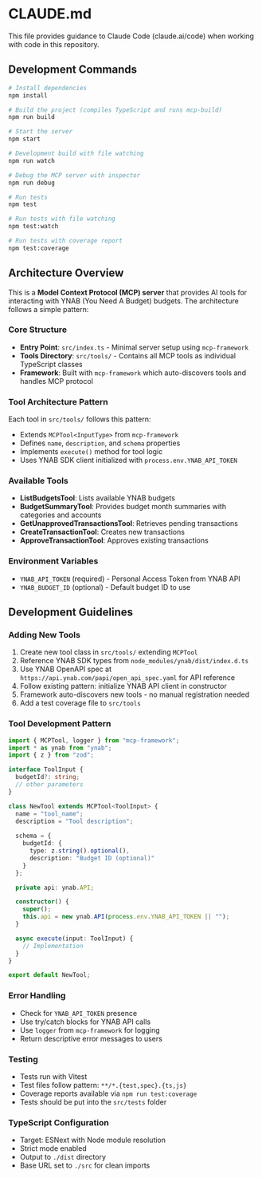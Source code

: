 # CLAUDE.md

This file provides guidance to Claude Code (claude.ai/code) when working with code in this repository.

## Development Commands

```bash
# Install dependencies
npm install

# Build the project (compiles TypeScript and runs mcp-build)
npm run build

# Start the server
npm start

# Development build with file watching
npm run watch

# Debug the MCP server with inspector
npm run debug

# Run tests
npm test

# Run tests with file watching
npm test:watch

# Run tests with coverage report
npm test:coverage
```

## Architecture Overview

This is a **Model Context Protocol (MCP) server** that provides AI tools for interacting with YNAB (You Need A Budget) budgets. The architecture follows a simple pattern:

### Core Structure
- **Entry Point**: `src/index.ts` - Minimal server setup using `mcp-framework`
- **Tools Directory**: `src/tools/` - Contains all MCP tools as individual TypeScript classes
- **Framework**: Built with `mcp-framework` which auto-discovers tools and handles MCP protocol

### Tool Architecture Pattern
Each tool in `src/tools/` follows this pattern:
- Extends `MCPTool<InputType>` from `mcp-framework`
- Defines `name`, `description`, and `schema` properties
- Implements `execute()` method for tool logic
- Uses YNAB SDK client initialized with `process.env.YNAB_API_TOKEN`

### Available Tools
- **ListBudgetsTool**: Lists available YNAB budgets
- **BudgetSummaryTool**: Provides budget month summaries with categories and accounts
- **GetUnapprovedTransactionsTool**: Retrieves pending transactions
- **CreateTransactionTool**: Creates new transactions
- **ApproveTransactionTool**: Approves existing transactions

### Environment Variables
- `YNAB_API_TOKEN` (required) - Personal Access Token from YNAB API
- `YNAB_BUDGET_ID` (optional) - Default budget ID to use

## Development Guidelines

### Adding New Tools
1. Create new tool class in `src/tools/` extending `MCPTool`
2. Reference YNAB SDK types from `node_modules/ynab/dist/index.d.ts`
3. Use YNAB OpenAPI spec at `https://api.ynab.com/papi/open_api_spec.yaml` for API reference
4. Follow existing pattern: initialize YNAB API client in constructor
5. Framework auto-discovers new tools - no manual registration needed
6. Add a test coverage file to `src/tools`

### Tool Development Pattern
```typescript
import { MCPTool, logger } from "mcp-framework";
import * as ynab from "ynab";
import { z } from "zod";

interface ToolInput {
  budgetId?: string;
  // other parameters
}

class NewTool extends MCPTool<ToolInput> {
  name = "tool_name";
  description = "Tool description";
  
  schema = {
    budgetId: {
      type: z.string().optional(),
      description: "Budget ID (optional)"
    }
  };

  private api: ynab.API;

  constructor() {
    super();
    this.api = new ynab.API(process.env.YNAB_API_TOKEN || "");
  }

  async execute(input: ToolInput) {
    // Implementation
  }
}

export default NewTool;
```

### Error Handling
- Check for `YNAB_API_TOKEN` presence
- Use try/catch blocks for YNAB API calls
- Use `logger` from `mcp-framework` for logging
- Return descriptive error messages to users

### Testing
- Tests run with Vitest
- Test files follow pattern: `**/*.{test,spec}.{ts,js}`
- Coverage reports available via `npm run test:coverage`
- Tests should be put into the `src/tests` folder

### TypeScript Configuration
- Target: ESNext with Node module resolution
- Strict mode enabled
- Output to `./dist` directory
- Base URL set to `./src` for clean imports